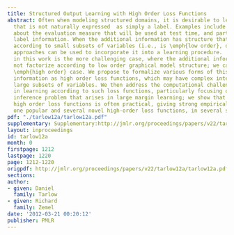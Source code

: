 ```yaml
---
title: Structured Output Learning with High Order Loss Functions
abstract: Often when modeling structured domains, it is desirable to leverage information
  that is not naturally expressed  as simply a label. Examples include   knowledge
  about the evaluation measure that will be used at test time, and partial  (weak)
  label information. When the additional information has structure that factorizes
  according to small subsets of variables (i.e., is \emph{low order}, or \emph{decomposable}),  several
  approaches can be used to incorporate it into a learning procedure.   Our focus
  in this work is the more challenging case, where the additional information does
  not factorize according to low order graphical model structure; we call this the
  \emph{high order} case. We propose to formalize various forms of this additional
  information as high order loss functions, which may have complex interactions over
  large subsets of variables. We then address the computational challenges inherent
  in learning according to such loss functions, particularly focusing on the loss-augmented
  inference problem that arises in large margin learning; we show that learning with
  high order loss functions is often practical, giving strong empirical results, with
  one popular and several novel high-order loss functions, in several settings.
pdf: "./tarlow12a/tarlow12a.pdf"
supplementary: Supplementary:http://jmlr.org/proceedings/papers/v22/tarlow12a/tarlow12aSupple.pdf
layout: inproceedings
id: tarlow12a
month: 0
firstpage: 1212
lastpage: 1220
page: 1212-1220
origpdf: http://jmlr.org/proceedings/papers/v22/tarlow12a/tarlow12a.pdf
sections: 
author:
- given: Daniel
  family: Tarlow
- given: Richard
  family: Zemel
date: '2012-03-21 00:20:12'
publisher: PMLR
---
```

